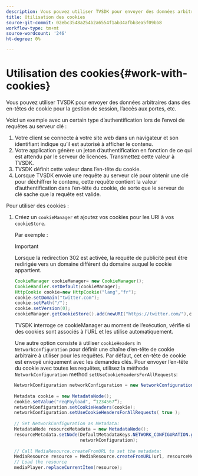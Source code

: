 ```yaml
---
description: Vous pouvez utiliser TVSDK pour envoyer des données arbitraires dans des en-têtes de cookie pour la gestion de session, l’accès aux portes, etc.
title: Utilisation des cookies
source-git-commit: 02ebc3548a254b2a6554f1ab34afbb3ea5f09bb8
workflow-type: tm+mt
source-wordcount: '246'
ht-degree: 0%

---
```


# Utilisation des cookies{#work-with-cookies}

Vous pouvez utiliser TVSDK pour envoyer des données arbitraires dans des en-têtes de cookie pour la gestion de session, l’accès aux portes, etc.

Voici un exemple avec un certain type d’authentification lors de l’envoi de requêtes au serveur clé :

1. Votre client se connecte à votre site web dans un navigateur et son identifiant indique qu’il est autorisé à afficher le contenu.
1. Votre application génère un jeton d’authentification en fonction de ce qui est attendu par le serveur de licences. Transmettez cette valeur à TVSDK.
1. TVSDK définit cette valeur dans l’en-tête du cookie.
1. Lorsque TVSDK envoie une requête au serveur clé pour obtenir une clé pour déchiffrer le contenu, cette requête contient la valeur d’authentification dans l’en-tête du cookie, de sorte que le serveur de clé sache que la requête est valide.

Pour utiliser des cookies :

1. Créez un `cookieManager` et ajoutez vos cookies pour les URI à vos `cookieStore`.

   Par exemple :

   >[!IMPORTANT]
   >
   >Lorsque la redirection 302 est activée, la requête de publicité peut être redirigée vers un domaine différent du domaine auquel le cookie appartient.

   ```java
   CookieManager cookieManager= new CookieManager(); 
   CookieHandler.setDefault(cookieManager);  
   HttpCookie cookie=new HttpCookie("lang","fr"); 
   cookie.setDomain("twitter.com");  
   cookie.setPath("/"); 
   cookie.setVersion(0); 
   cookieManager.getCookieStore().add(newURI("https://twitter.com/"),cookie);
   ```

   TVSDK interroge ce cookieManager au moment de l’exécution, vérifie si des cookies sont associés à l’URL et les utilise automatiquement.

   Une autre option consiste à utiliser `cookieHeaders` in `NetworkConfiguration` pour définir une chaîne d’en-tête de cookie arbitraire à utiliser pour les requêtes. Par défaut, cet en-tête de cookie est envoyé uniquement avec les demandes clés. Pour envoyer l’en-tête du cookie avec toutes les requêtes, utilisez la méthode `NetworkConfiguration` method `setUseCookieHeadersForAllRequests`:

```java
   NetworkConfiguration networkConfiguration = new NetworkConfiguration(); 
    
   Metadata cookie = new MetadataNode(); 
   cookie.setValue("reqPayload", “1234567”); 
   networkConfiguration.setCookieHeaders(cookie); 
   networkConfiguration.setUseCookieHeadersForAllRequests( true ); 
    
   // Set NetworkConfiguration as Metadata:                                                                   
   MetadataNode resourceMetadata = new MetadataNode(); 
   resourceMetadata.setNode(DefaultMetadataKeys.NETWORK_CONFIGURATION.getValue(),  
                            networkConfiguration); 
    
   // Call MediaResource.createFromURL to set the metadata: 
   MediaResource resource = MediaResource.createFromURL(url, resourceMetadata); 
   // Load the resource 
   mediaPlayer.replaceCurrentItem(resource);
```
